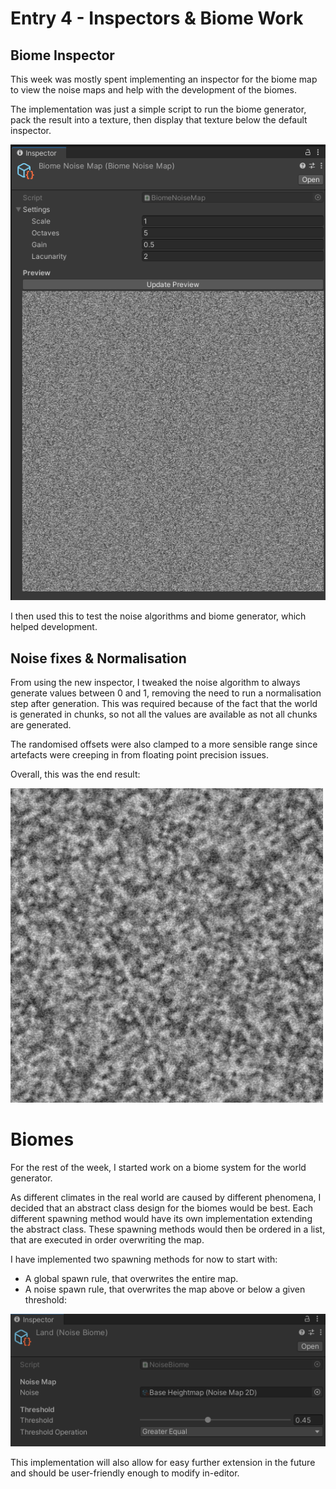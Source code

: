 # Entry 4 - Inspectors & Biome Work
## Biome Inspector
This week was mostly spent implementing an inspector for the biome map to view the noise maps
and help with the development of the biomes.

The implementation was just a simple script to run the biome generator,
pack the result into a texture, then display that texture below the default inspector.

![Biome Inspector](./entry4/biome_inspector.png)

I then used this to test the noise algorithms and biome generator, which helped development.

## Noise fixes & Normalisation
From using the new inspector, I tweaked the noise algorithm to always generate values between 0 and 1,
removing the need to run a normalisation step after generation.
This was required because of the fact that the world is generated in chunks,
so not all the values are available as not all chunks are generated.

The randomised offsets were also clamped to a more sensible range
since artefacts were creeping in from floating point precision issues.

Overall, this was the end result:

![Final Noise](./entry4/final_noise.png)

# Biomes
For the rest of the week, I started work on a biome system for the world generator.

As different climates in the real world are caused by different phenomena,
I decided that an abstract class design for the biomes would be best.
Each different spawning method would have its own implementation extending the abstract class.
These spawning methods would then be ordered in a list,
that are executed in order overwriting the map.

I have implemented two spawning methods for now to start with:

* A global spawn rule, that overwrites the entire map.
* A noise spawn rule, that overwrites the map above or below a given threshold:

![Biome Noise Rule Example](./entry4/biome_noise_rule.png)

This implementation will also allow for easy further extension in the future
and should be user-friendly enough to modify in-editor.
